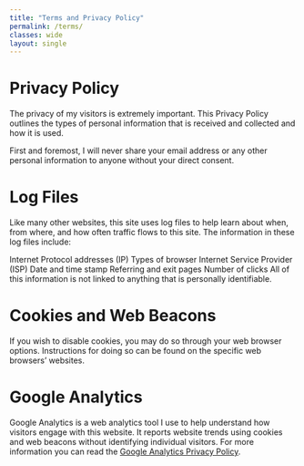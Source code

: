 ```yaml
---
title: "Terms and Privacy Policy"
permalink: /terms/
classes: wide
layout: single
---
```


# Privacy Policy

The privacy of my visitors is extremely important. This Privacy Policy outlines the types of personal information that is received and collected and how it is used.

First and foremost, I will never share your email address or any other personal information to anyone without your direct consent.

# Log Files

Like many other websites, this site uses log files to help learn about when, from where, and how often traffic flows to this site. The information in these log files include:

Internet Protocol addresses (IP)
Types of browser
Internet Service Provider (ISP)
Date and time stamp
Referring and exit pages
Number of clicks
All of this information is not linked to anything that is personally identifiable.

# Cookies and Web Beacons

If you wish to disable cookies, you may do so through your web browser options. Instructions for doing so can be found on the specific web browsers’ websites.

# Google Analytics

Google Analytics is a web analytics tool I use to help understand how visitors engage with this website. It reports website trends using cookies and web beacons without identifying individual visitors. For more information you can read the [Google Analytics Privacy Policy](http://www.google.com/analytics/learn/privacy.html).